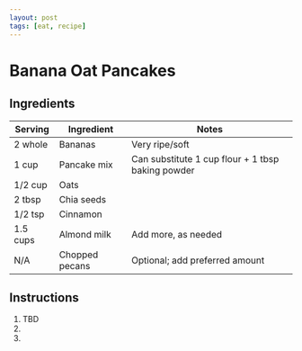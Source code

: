 ```yaml
---
layout: post
tags: [eat, recipe]
---
```


# Banana Oat Pancakes

## Ingredients

| Serving | Ingredient | Notes |
|-|-|-|
| 2 whole | Bananas | Very ripe/soft |
| 1 cup | Pancake mix | Can substitute 1 cup flour + 1 tbsp baking powder |
| 1/2 cup | Oats |  |
| 2 tbsp | Chia seeds |  |
| 1/2 tsp | Cinnamon |  |
| 1.5 cups | Almond milk | Add more, as needed |
| N/A | Chopped pecans | Optional; add preferred amount |

## Instructions

1. TBD
1. 
1. 